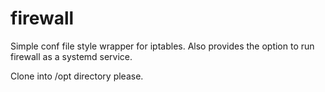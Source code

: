 # firewall
Simple conf file style wrapper for iptables. Also provides the option to run firewall as a systemd service.

Clone into /opt directory please.
